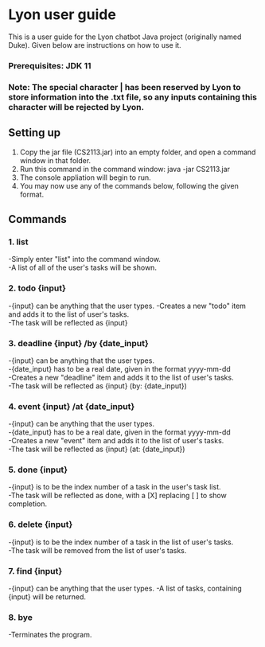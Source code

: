 # Lyon user guide

This is a user guide for the Lyon chatbot Java project (originally named Duke). Given below are instructions on how to use it.

### Prerequisites: JDK 11

### Note: The special character | has been reserved by Lyon to store information into the .txt file, so any inputs containing this character will be rejected by Lyon.


## Setting up
1. Copy the jar file (CS2113.jar) into an empty folder, and open a command window in that folder.
2. Run this command in the command window:
	java -jar CS2113.jar
3. The console appliation will begin to run.
4. You may now use any of the commands below, following the given format.


## Commands

### 1. list
-Simply enter "list" into the command window.  
-A list of all of the user's tasks will be shown.

### 2. todo {input}
-{input} can be anything that the user types.
-Creates a new "todo" item and adds it to the list of user's tasks.  
-The task will be reflected as {input}

### 3. deadline {input} /by {date_input}
-{input} can be anything that the user types.  
-{date_input} has to be a real date, given in the format yyyy-mm-dd  
-Creates a new "deadline" item and adds it to the list of user's tasks.  
-The task will be reflected as {input} (by: {date_input})  

### 4. event {input} /at {date_input}
-{input} can be anything that the user types.  
-{date_input} has to be a real date, given in the format yyyy-mm-dd  
-Creates a new "event" item and adds it to the list of user's tasks.  
-The task will be reflected as {input} (at: {date_input})  

### 5. done {input}
-{input} is to be the index number of a task in the user's task list.  
-The task will be reflected as done, with a [X] replacing [ ] to show completion.  

### 6. delete {input}
-{input} is to be the index number of a task in the list of user's tasks.  
-The task will be removed from the list of user's tasks.  

### 7. find {input}
-{input} can be anything that the user types.
-A list of tasks, containing {input} will be returned.

### 8. bye
-Terminates the program.